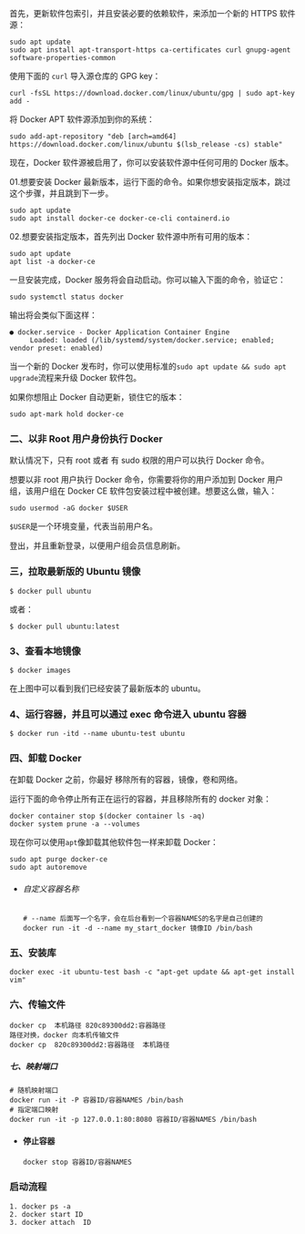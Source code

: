 首先，更新软件包索引，并且安装必要的依赖软件，来添加一个新的 HTTPS 软件源：

```text
sudo apt update
sudo apt install apt-transport-https ca-certificates curl gnupg-agent software-properties-common
```

使用下面的 `curl` 导入源仓库的 GPG key：

```text
curl -fsSL https://download.docker.com/linux/ubuntu/gpg | sudo apt-key add -
```

将 Docker APT 软件源添加到你的系统：

```text
sudo add-apt-repository "deb [arch=amd64] https://download.docker.com/linux/ubuntu $(lsb_release -cs) stable"
```

现在，Docker 软件源被启用了，你可以安装软件源中任何可用的 Docker 版本。

01.想要安装 Docker 最新版本，运行下面的命令。如果你想安装指定版本，跳过这个步骤，并且跳到下一步。

```text
sudo apt update
sudo apt install docker-ce docker-ce-cli containerd.io
```

02.想要安装指定版本，首先列出 Docker 软件源中所有可用的版本：

```text
sudo apt update
apt list -a docker-ce
```

一旦安装完成，Docker 服务将会自动启动。你可以输入下面的命令，验证它：

```text
sudo systemctl status docker
```

输出将会类似下面这样：

```text
● docker.service - Docker Application Container Engine
     Loaded: loaded (/lib/systemd/system/docker.service; enabled; vendor preset: enabled)
```

当一个新的 Docker 发布时，你可以使用标准的`sudo apt update && sudo apt upgrade`流程来升级 Docker 软件包。

如果你想阻止 Docker 自动更新，锁住它的版本：

```text
sudo apt-mark hold docker-ce
```

### 二、以非 Root 用户身份执行 Docker

默认情况下，只有 root 或者 有 sudo 权限的用户可以执行 Docker 命令。

想要以非 root 用户执行 Docker 命令，你需要将你的用户添加到 Docker 用户组，该用户组在 Docker CE 软件包安装过程中被创建。想要这么做，输入：

```text
sudo usermod -aG docker $USER
```

`$USER`是一个环境变量，代表当前用户名。

登出，并且重新登录，以便用户组会员信息刷新。



### 三，拉取最新版的 Ubuntu 镜像

```
$ docker pull ubuntu
```

或者：

```
$ docker pull ubuntu:latest
```

### 3、查看本地镜像

```
$ docker images
```

在上图中可以看到我们已经安装了最新版本的 ubuntu。

### 4、运行容器，并且可以通过 exec 命令进入 ubuntu 容器

```
$ docker run -itd --name ubuntu-test ubuntu
```

### 四、卸载 Docker

在卸载 Docker 之前，你最好 移除所有的容器，镜像，卷和网络。

运行下面的命令停止所有正在运行的容器，并且移除所有的 docker 对象：

```text
docker container stop $(docker container ls -aq)
docker system prune -a --volumes
```

现在你可以使用`apt`像卸载其他软件包一样来卸载 Docker：

```text
sudo apt purge docker-ce
sudo apt autoremove
```

- ###### 自定义容器名称

  ```
  # --name 后面写一个名字，会在后台看到一个容器NAMES的名字是自己创建的
  docker run -it -d --name my_start_docker 镜像ID /bin/bash
  ```

### 五、安装库

```
docker exec -it ubuntu-test bash -c "apt-get update && apt-get install vim"
```

### 六、传输文件

```
docker cp  本机路径 820c89300dd2:容器路径
路径对换，docker 向本机传输文件
docker cp  820c89300dd2:容器路径  本机路径 
```

##### 七、映射端口

```
# 随机映射端口
docker run -it -P 容器ID/容器NAMES /bin/bash
# 指定端口映射
docker run -it -p 127.0.0.1:80:8080 容器ID/容器NAMES /bin/bash
```

- #### 停止容器

  ```
  docker stop 容器ID/容器NAMES
  ```

### 启动流程

```
1. docker ps -a
2. docker start ID
3. docker attach  ID
```

